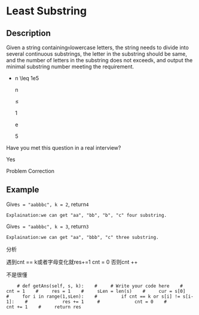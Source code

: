 # Least Substring

## Description

Given a string containing`n`lowercase letters, the string needs to divide into several continuous substrings, the letter in the substring should be same, and the number of letters in the substring does not exceed`k`, and output the minimal substring number meeting the requirement.

* n \leq 1e5

  n

  ≤

  1

  e

  5

Have you met this question in a real interview?

Yes

Problem Correction

## Example

Give`s = "aabbbc", k = 2`, return`4`

```text
Explaination:we can get "aa", "bb", "b", "c" four substring.
```

Give`s = "aabbbc", k = 3`, return`3`

```text
Explaination:we can get "aa", "bbb", "c" three substring.
```

分析

遇到cnt == k或者字母变化就res+=1 cnt = 0 否则cnt ++

不是很懂

```text
    # def getAns(self, s, k):    #     # Write your code here    #     cnt = 1    #     res = 1    #     sLen = len(s)    #     cur = s[0]    #     for i in range(1,sLen):    #         if cnt == k or s[i] != s[i-1]:    #             res += 1     #             cnt = 0    #         cnt += 1    #     return res
```

